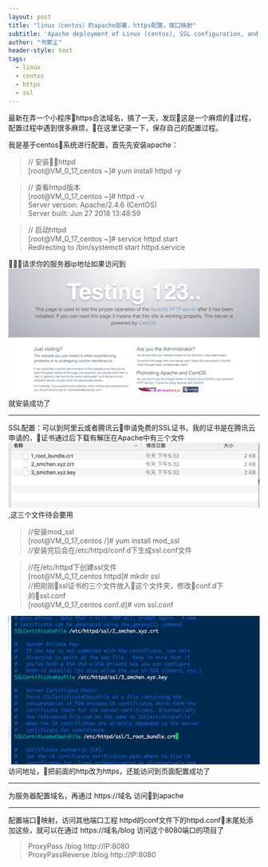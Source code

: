 ```yaml
---
layout: post
title: "linux（centos）的apache部署，https配置，端口映射"
subtitle: 'Apache deployment of Linux (centos), SSL configuration, and domain mapping'
author: "书蒙尘"
header-style: text
tags:
  - linux
  - centos
  - https
  - ssl
---
```


最新在弄一个小程序https合法域名，搞了一天，发现这是一个麻烦的过程，配置过程中遇到很多麻烦，在这里记录一下，保存自己的配置过程。

我是基于centos系统进行配置，首先先安装apache：

> // 安装httpd  
[root@VM_0_17_centos ~]# yum install httpd -y

> // 查看httpd版本  
[root@VM_0_17_centos ~]# httpd -v  
Server version: Apache/2.4.6 (CentOS)  
Server built:   Jun 27 2018 13:48:59

> // 启动httpd  
[root@VM_0_17_centos ~]# service httpd start  
Redirecting to /bin/systemctl start httpd.service

请求你的服务器ip地址如果访问到![img](/img/201810/apache.png)就安装成功了

---

SSL配置：可以到阿里云或者腾讯云申请免费的SSL证书，我的证书是在腾讯云申请的，证书通过后下载有解压在Apache中有三个文件![img](/img/201810/SSL.png),这三个文件待会要用



> //安装mod_ssl  
[root@VM_0_17_centos /]# yum install mod_ssl  
//安装完后会在/etc/httpd/conf.d下生成ssl.conf文件

> //在/etc/httpd下创建ssl文件  
[root@VM_0_17_centos httpd]# mkdir ssl  
//把刚刚ssl证书的三个文件放入这个文件夹，修改conf.d下的ssl.conf  
[root@VM_0_17_centos conf.d]# vim ssl.conf

![img](/img/201810/sslConf.png)
访问地址，把前面的http改为https，还能访问到页面配置成功了

---
为服务器配置域名，再通过 https://域名 访问到apache

---
配置端口映射，访问其他端口工程
httpd的conf文件下的httpd.conf末尾处添加这些，就可以在通过 https://域名/blog 访问这个8080端口的项目了

> ProxyPass  /blog http://IP:8080  
ProxyPassReverse  /blog http://IP:8080